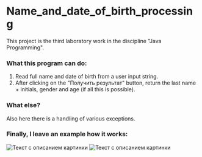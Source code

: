 # Name_and_date_of_birth_processing
This project is the third laboratory work in the discipline "Java Programming".
### What this program can do:
1. Read full name and date of birth from a user input string.
2. After clicking on the "Получить результат" button, return the last name + initials, gender and age (if all this is possible).
### What else?
Also here there is a handling of various exceptions. <br>
### Finally, I leave an example how it works:
![Текст с описанием картинки](https://drive.google.com/uc?export=download&confirm=no_antivirus&id=1A5rudCKnEOVxo9h5eM2YxY8XS5OEfJ4V)
![Текст с описанием картинки](https://drive.google.com/uc?export=download&confirm=no_antivirus&id=1ql4k7jRoVPOkthLgzLYlDJ8XwS2IM8La)
